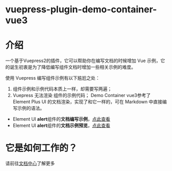 # vuepress-plugin-demo-container-vue3
# 介绍

一个基于Vuepress2的插件，它可以帮助你在编写文档的时候增加 Vue 示例，它的诞生初衷是为了降低编写组件文档时增加一些相关示例的难度。

使用 Vuepress 编写组件示例有以下尴尬之处：
1. 组件示例和示例代码本质上一样，却需要写两遍；
2. Vuepress 无法渲染  组件的示例代码；
Demo Container vue3参考了 Element Plus UI 的文档渲染，实现了和它一样的，可在 Markdown 中直接编写示例的语法。
* Element UI **alert**组件的**文档编写示例**，[点此查看](https://github.com/element-plus/element-plus/blob/dev/docs/en-US/component/alert.md)
* Element UI **alert**组件的**文档示例预览**，[点此查看](https://element-plus.gitee.io/zh-CN/component/alert.html)

# 它是如何工作的？
请前往[文档中心](https://www.cjsound.cn/vuepress2-plugin/)了解更多